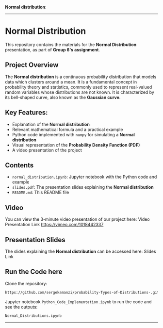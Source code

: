 **Normal distribution**:

---

# Normal Distribution 
This repository contains the materials for the **Normal Distribution** presentation, as part of **Group 6's assignment**.

## Project Overview
The **Normal distribution** is a continuous probability distribution that models data which clusters around a mean. It is a fundamental concept in probability theory and statistics, commonly used to represent real-valued random variables whose distributions are not known. It is characterized by its bell-shaped curve, also known as the **Gaussian curve**.

## Key Features:
- Explanation of the **Normal distribution**
- Relevant mathematical formula and a practical example
- Python code implemented with `numpy` for simulating a **Normal distribution**
- Visual representation of the **Probability Density Function (PDF)**
- A video presentation of the project

## Contents
- `normal_distribution.ipynb`: Jupyter notebook with the Python code and example
- `slides.pdf`: The presentation slides explaining the **Normal distribution**
- `README.md`: This README file

## Video 
You can view the 3-minute video presentation of our project here: Video Presentation Link
https://vimeo.com/1018442337
## Presentation Slides
The slides explaining the **Normal distribution** can be accessed here: Slides Link

## Run the Code here
Clone the repository:

```bash
https://github.com/sergekamanzi/probability-Types-of-Distributions-.git
```

Jupyter notebook `Python_Code_Implementation.ipynb` to run the code and see the outputs:

```bash
Normal_Distributions.ipynb
```

---

